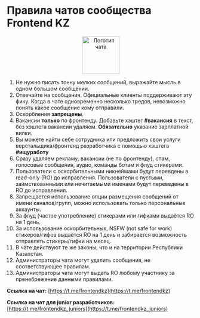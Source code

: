 # Правила чатов сообщества Frontend KZ

<p align="center"><img alt="Логотип чата" src="https://user-images.githubusercontent.com/1858708/165298374-b5fbc4dc-0782-4e8b-a6db-af78521e2f15.png" width="100"></p>

1. Не нужно писать тонну мелких сообщений, выражайте мысль в
одном большом сообщении.
2. Отвечайте на сообщения. Официальные клиенты поддерживают эту фичу. Когда
в чате одновременно несколько тредов, невозможно понять какое сообщение кому отправили.
3. Оскорбления **запрещены**.
4. Вакансии **только** по фронтенду. Добавьте хэштег **#вакансия** в текст, без хэштега вакансии удаляем. **Обязательно** указание зарплатной вилки. 
5. Вы можете найти себе сотрудника или предложить свои услуги верстальщика/фронтенд разработчика с помощью хэштега **#ищуработу**
6. Сразу удаляем рекламу, вакансии (не по фронтенду), спам, голосовые сообщения, аудио, команды ботам и флуд стикерами.
7. Пользователи с оскорбительными никнеймами будут перевдены в read-only (RO) до исправления.
Пользователи с пустыми, заимствованными или нечитаемыми именами будут
переведены в RO до исправления.
8. Запрещается использование опции размещения сообщений от имени каналов/групп, можно использовать только персональные аккаунты.
8. За флуд (частое употребление) стикерами или гифками выдаётся RO на 1 день.
9. За использование оскорбительных, NSFW (not safe for work) стикеров/гифов выдаётся RO на 1 день и забирается возможность отправлять стикеры/гифки на месяц.
10. В чате действуют те же законы, что и на территории Республики Казахстан.
11. Администраторы чата могут удалить сообщения, не соответствующее правилам.
12. Администраторы чата могут выдать RO любому участнику за пренебрежение данными правилами.

**Ссылка на чат:** [https://t.me/frontendkz](https://t.me/frontendkz)

**Ссылка на чат для junior разработчиков:** [https://t.me/frontendkz_juniors](https://t.me/frontendkz_juniors)
